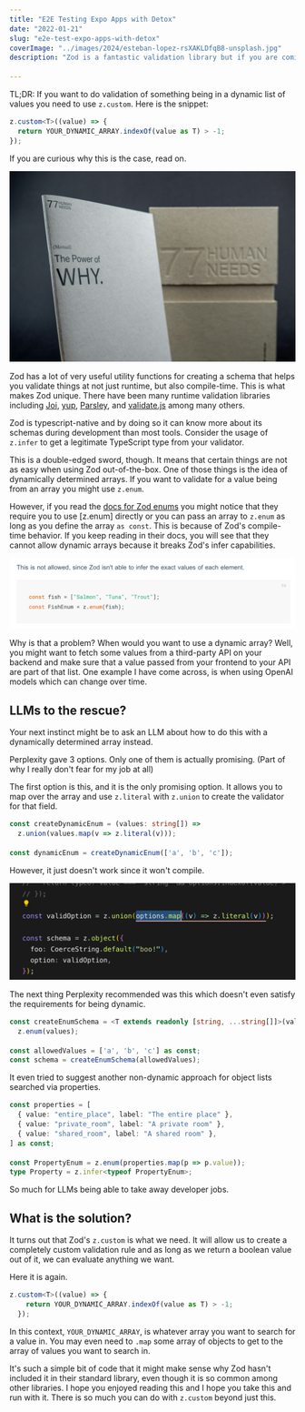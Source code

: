 ```yaml
---
title: "E2E Testing Expo Apps with Detox"
date: "2022-01-21"
slug: "e2e-test-expo-apps-with-detox"
coverImage: "../images/2024/esteban-lopez-rsXAKLDfqB8-unsplash.jpg"
description: "Zod is a fantastic validation library but if you are coming from a different validation library it might feel like some things are missing. One of those things is `oneOf`. In this short post we go over why `z.enum` is sometimes insufficient and how you can implement your own custom `oneOf`."

---
```


TL;DR: If you want to do validation of something being in a dynamic list of values you need to use `z.custom`. Here is the snippet:

```typescript
z.custom<T>((value) => {
  return YOUR_DYNAMIC_ARRAY.indexOf(value as T) > -1;
});
```

If you are curious why this is the case, read on.

![But Why?](../images/2024/the-77-human-needs-system-HdEDbGGcSkQ-unsplash.jpg)

Zod has a lot of very useful utility functions for creating a schema that helps you validate things at not just runtime, but also compile-time. This is what makes Zod unique. There have been many runtime validation libraries including [Joi](https://github.com/hapijs/joi), [yup](https://github.com/jquense/yup), [Parsley](https://parsleyjs.org/), and [validate.js](https://validatejs.org/) among many others.

Zod is typescript-native and by doing so it can know more about its schemas during development than most tools. Consider the usage of `z.infer` to get a legitimate TypeScript type from your validator.

This is a double-edged sword, though. It means that certain things are not as easy when using Zod out-of-the-box. One of those things is the idea of dynamically determined arrays. If you want to validate for a value being from an array you might use `z.enum`.

However, if you read the [docs for Zod enums](https://zod.dev/?id=zod-enums) you might notice that they require you to use [z.enum] directly or you can pass an array to `z.enum` as long as you define the array `as const`. This is because of Zod's compile-time behavior. If you keep reading in their docs, you will see that they cannot allow dynamic arrays because it breaks Zod's infer capabilities.

![No dynamic arrays allowed for z.enum](../images/2024/Zod___Documentation.png)

Why is that a problem? When would you want to use a dynamic array? Well, you might want to fetch some values from a third-party API on your backend and make sure that a value passed from your frontend to your API are part of that list. One example I have come across, is when using OpenAI models which can change over time.

## LLMs to the rescue?

Your next instinct might be to ask an LLM about how to do this with a dynamically determined array instead.

Perplexity gave 3 options. Only one of them is actually promising. (Part of why I really don't fear for my job at all)

The first option is this, and it is the only promising option. It allows you to map over the array and use `z.literal` with `z.union` to create the validator for that field.

```typescript
const createDynamicEnum = (values: string[]) =>
  z.union(values.map(v => z.literal(v)));

const dynamicEnum = createDynamicEnum(['a', 'b', 'c']);
```

However, it just doesn't work since it won't compile.

![The code not compiling](../images/2024/index_ts_—_sandbox_—_CodeSandbox.png)

The next thing Perplexity recommended was this which doesn't even satisfy the requirements for being dynamic.

```typescript
const createEnumSchema = <T extends readonly [string, ...string[]]>(values: T) =>
  z.enum(values);

const allowedValues = ['a', 'b', 'c'] as const;
const schema = createEnumSchema(allowedValues);

```

It even tried to suggest another non-dynamic approach for object lists searched via properties.

```typescript
const properties = [
  { value: "entire_place", label: "The entire place" },
  { value: "private_room", label: "A private room" },
  { value: "shared_room", label: "A shared room" },
] as const;

const PropertyEnum = z.enum(properties.map(p => p.value));
type Property = z.infer<typeof PropertyEnum>;
```

So much for LLMs being able to take away developer jobs.

## What is the solution?

It turns out that Zod's `z.custom` is what we need. It will allow us to create a completely custom validation rule and as long as we return a boolean value out of it, we can evaluate anything we want.

Here it is again.

```typescript
z.custom<T>((value) => {
    return YOUR_DYNAMIC_ARRAY.indexOf(value as T) > -1;
  });
```

In this context, `YOUR_DYNAMIC_ARRAY`, is whatever array you want to search for a value in. You may even need to `.map` some array of objects to get to the array of values you want to search in.

It's such a simple bit of code that it might make sense why Zod hasn't included it in their standard library, even though it is so common among other libraries.  I hope you enjoyed reading this and I hope you take this and run with it. There is so much you can do with `z.custom` beyond just this.

